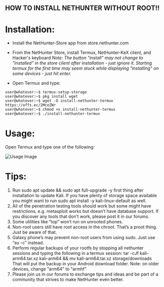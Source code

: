 ## HOW TO INSTALL NETHUNTER WITHOUT ROOT!!

# Installation:

- Install the NetHunter-Store app from store.nethunter.com

- From the NetHunter Store, install Termux, NetHunter-KeX client, and Hacker's keyboard *Note: The button "install"
may not change to "installed" in the store client after installation - just ignore it. Starting termux for the first
time may seem stuck while displaying "installing" on some devices - just hit enter.*

- Open Termux and type:
```console
user@whatever:~$ termux-setup-storage
user@whatever:~$ pkg install wget
user@whatever:~$ wget -O install-nethunter-termux https://offs.ec/2MceZWr
user@whatever:~$ chmod +x install-nethunter-termux
user@whatever:~$ ./install-nethunter-termux
```

# Usage:

Open Termux and type one of the following:

![Usage Image](http://46.246.231.108/nethunter-rootless-usage.PNG)

# Tips:

1. Run sudo apt update && sudo apt full-upgrade -y first thing after installation to update Kali. If you have plenty of storage space available you might want to run sudo apt install -y kali-linux-default as well.
2. All of the penetration testing tools should work but some might have restrictions, e.g. metasploit works but doesn’t have database support. If you discover any tools that don’t work, please post it in our forums.
3. Some utilities like “top” won’t run on unrooted phones.
4. Non-root users still have root access in the chroot. That’s a proot thing. Just be aware of that.
5. Galaxy phone’s may prevent non-root users from using sudo. Just use “su -c” instead.
6. Perform regular backups of your rootfs by stopping all nethunter sessions and typing the following in a termux session: tar -cJf kali-arm64.tar.xz kali-arm64 && mv kali-arm64.tar.xz storage/downloads That will put the backup in your Android download folder. Note: on older devices, change “arm64” to “armhf”
7. Please join us in our forums to exchange tips and ideas and be part of a community that strives to make NetHunter even better.
